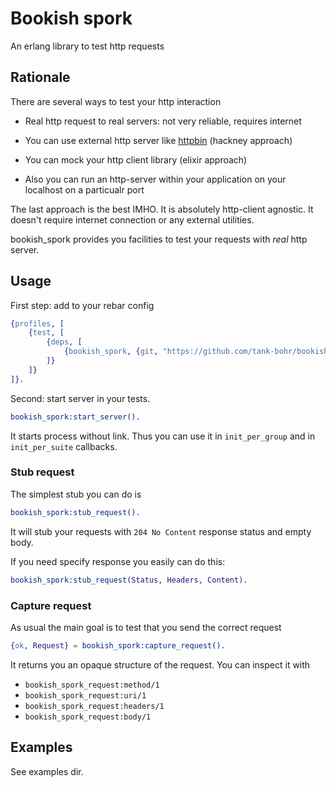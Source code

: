 # Bookish spork

An erlang library to test http requests

## Rationale


There are several ways to test your http interaction

* Real http request to real servers: not very reliable, requires internet

* You can use external http server like [httpbin](https://httpbin.org/) (hackney approach)

* You can mock your http client library (elixir approach)

* Also you can run an http-server within your application on your localhost on a particualr port

The last approach is the best IMHO. It is absolutely http-client agnostic. It doesn't require internet connection or any external utilities.

bookish_spork provides you facilities to test your requests with *real* http server.


## Usage


First step: add to your rebar config

```erlang
{profiles, [
    {test, [
        {deps, [
            {bookish_spork, {git, "https://github.com/tank-bohr/bookish_spork.git"}}
        ]}
    ]}
]}.
```

Second: start server in your tests.

```erlang
bookish_spork:start_server().
```

It starts process without link. Thus you can use it in `init_per_group` and in `init_per_suite` callbacks.


### Stub request

The simplest stub you can do is

```erlang
bookish_spork:stub_request().
```

It will stub your requests with `204 No Content` response status and empty body.

If you need specify response you easily can do this:


```erlang
bookish_spork:stub_request(Status, Headers, Content).
```


### Capture request

As usual the main goal is to test that you send the correct request


```erlang
{ok, Request} = bookish_spork:capture_request().
```

It returns you an opaque structure of the request. You can inspect it with

* `bookish_spork_request:method/1`
* `bookish_spork_request:uri/1`
* `bookish_spork_request:headers/1`
* `bookish_spork_request:body/1`


## Examples

See examples dir.
